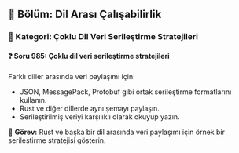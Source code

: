 ## 📘 Bölüm: Dil Arası Çalışabilirlik  
### 🔹 Kategori: Çoklu Dil Veri Serileştirme Stratejileri  
#### ❓ Soru 985: Çoklu dil veri serileştirme stratejileri

Farklı diller arasında veri paylaşımı için:

- JSON, MessagePack, Protobuf gibi ortak serileştirme formatlarını kullanın.
- Rust ve diğer dillerde aynı şemayı paylaşın.
- Serileştirilmiş veriyi karşılıklı olarak okuyup yazın.

🔧 **Görev:** Rust ve başka bir dil arasında veri paylaşımı için örnek bir serileştirme stratejisi gösterin.
